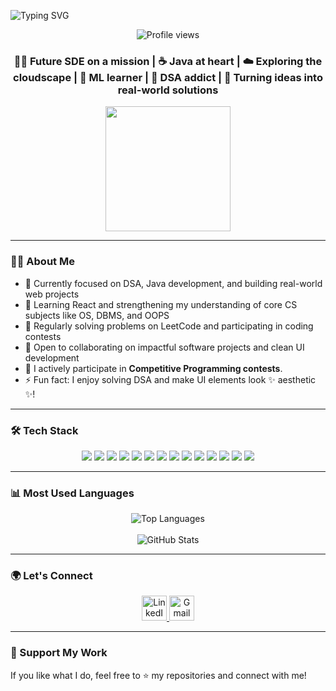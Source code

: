 
<img 
  src="https://readme-typing-svg.herokuapp.com?font=Fira+Code&size=22&pause=1000&center=true&vCenter=true&width=435&lines=Hey!👋 I'm Riddhi Deogade" 
  alt="Typing SVG" 
/>
<p align="center">
  <img src="https://komarev.com/ghpvc/?username=RiddhiDeogade&label=Profile%20views&color=6b5b95&style=for-the-badge" alt="Profile views" />
</p>
<h3 align="center">👩‍💻 Future SDE on a mission | ☕ Java at heart | ☁️ Exploring the cloudscape | 🤖 ML learner | 🧩 DSA addict | 🚀 Turning ideas into real-world solutions</h3>

<p align="center">
<!-- <img 
  src="https://readme-typing-svg.herokuapp.com?font=Fira+Code&size=22&pause=1000&center=true&vCenter=true&width=435&lines=Java+Developer;Always+learning+something+new+%F0%9F%92%AA;Competitive+Programmer;Problem+Solver" 
  alt="Typing SVG" 
/> -->

</p>
<p align="center">
  <img src="https://media.giphy.com/media/L8K62iTDkzGX6/giphy.gif" width="200"/>
</p>
<!-- <p align="center">
  <img src="https://media.giphy.com/media/26tn33aiTi1jkl6H6/giphy.gif" width="200"/>
</p>
 -->

---

### 👩‍💻 About Me

- 📌 Currently focused on DSA, Java development, and building real-world web projects
- 🚧 Learning React and strengthening my understanding of core CS subjects like OS, DBMS, and OOPS
- 🧠 Regularly solving problems on LeetCode and participating in coding contests
- 🤝 Open to collaborating on impactful software projects and clean UI development
- 🚀 I actively participate in **Competitive Programming contests**.
- ⚡ Fun fact: I enjoy solving DSA and make UI elements look ✨ aesthetic ✨!

---

### 🛠️ Tech Stack
<p align="center">
  <img src="https://img.shields.io/badge/C-%2300599C.svg?style=for-the-badge&logo=c&logoColor=white" />
  <img src="https://img.shields.io/badge/Java-%23ED8B00.svg?style=for-the-badge&logo=java&logoColor=white" />
  <img src="https://img.shields.io/badge/Python-3670A0?style=for-the-badge&logo=python&logoColor=ffdd54" />
  <img src="https://img.shields.io/badge/JavaScript-%23323330.svg?style=for-the-badge&logo=javascript&logoColor=%23F7DF1E" />
  <img src="https://img.shields.io/badge/HTML-%23E34F26.svg?style=for-the-badge&logo=html5&logoColor=white" />
  <img src="https://img.shields.io/badge/CSS-%231572B6.svg?style=for-the-badge&logo=css3&logoColor=white" />
  <img src="https://img.shields.io/badge/React-%2320232a.svg?style=for-the-badge&logo=react&logoColor=%2361DAFB" />
  <img src="https://img.shields.io/badge/SpringBoot-%236DB33F.svg?style=for-the-badge&logo=springboot&logoColor=white" />
  <img src="https://img.shields.io/badge/MySQL-4479A1.svg?style=for-the-badge&logo=mysql&logoColor=white" />
  <img src="https://img.shields.io/badge/MachineLearning-%23F7931E.svg?style=for-the-badge&logo=scikit-learn&logoColor=white" />
  <img src="https://img.shields.io/badge/Git-%23F05033.svg?style=for-the-badge&logo=git&logoColor=white" />
  <img src="https://img.shields.io/badge/Maven-%23C71A36.svg?style=for-the-badge&logo=apachemaven&logoColor=white" />
  <img src="https://img.shields.io/badge/VSCode-%23007ACC.svg?style=for-the-badge&logo=visual-studio-code&logoColor=white" />
  <img src="https://img.shields.io/badge/IntelliJ-%23000000.svg?style=for-the-badge&logo=intellijidea&logoColor=white" />
</p>



---

### 📊 Most Used Languages

<p align="center">
  <img src="https://github-readme-stats.vercel.app/api/top-langs?username=RiddhiDeogade&layout=compact&theme=tokyonight" alt="Top Languages" />
<br><br>
  <img src="https://github-readme-stats.vercel.app/api?username=RiddhiDeogade&show_icons=true&theme=tokyonight" alt="GitHub Stats" />
</p>

---

### 🌍 Let's Connect

<p align="center">
  <a href="https://www.linkedin.com/in/riddhi-deogade-02912b278/" target="blank">
    <img src="https://skillicons.dev/icons?i=linkedin" alt="LinkedIn" height="40" />
  </a>
  <a href="mailto:deogaderiddhi@gmail.com">
    <img src="https://skillicons.dev/icons?i=gmail" alt="Gmail" height="40" />
  </a>
  
</p>

---

### 🙏 Support My Work

If you like what I do, feel free to ⭐ my repositories and connect with me!


